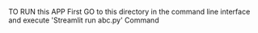  TO RUN this APP 
 First GO to this directory in the command line interface and execute 'Streamlit run abc.py' Command
